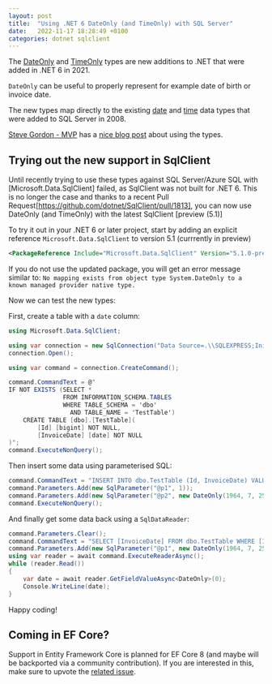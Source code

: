 ```yaml
---
layout: post
title:  "Using .NET 6 DateOnly (and TimeOnly) with SQL Server"
date:   2022-11-17 18:28:49 +0100
categories: dotnet sqlclient
---
```

The [DateOnly](https://learn.microsoft.com/dotnet/api/system.dateonly?WT.mc_id=DT-MVP-402515) and [TimeOnly](https://learn.microsoft.com/en-us/dotnet/api/system.timeonly?WT.mc_id=DT-MVP-402515) types are new additions to .NET that were added in .NET 6 in 2021.

`DateOnly` can be useful to properly represent for example date of birth or invoice date.

The new types map directly to the existing [date](https://learn.microsoft.com/en-us/sql/t-sql/data-types/date-transact-sql?WT.mc_id=DT-MVP-402515) and [time](https://learn.microsoft.com/en-us/sql/t-sql/data-types/time-transact-sql?WT.mc_id=DT-MVP-402515) data types that were added to SQL Server in 2008.

[Steve Gordon - MVP](https://twitter.com/stevejgordon) has a [nice blog post](https://www.stevejgordon.co.uk/using-dateonly-and-timeonly-in-dotnet-6) about using the types.

## Trying out the new support in SqlClient

Until recently trying to use these types against SQL Server/Azure SQL with [Microsoft.Data.SqlClient] failed, as SqlClient was not built for .NET 6. This  is no longer the case and thanks to a recent Pull Request[https://github.com/dotnet/SqlClient/pull/1813], you can now use DateOnly (and TimeOnly) with the latest SqlClient [preview (5.1)]

To try it out in your .NET 6 or later project, start by adding an explicit reference `Microsoft.Data.SqlClient` to version 5.1 (currrently in preview)

```xml
<PackageReference Include="Microsoft.Data.SqlClient" Version="5.1.0-preview2.22314.2" />
```

If you do not use the updated package, you will get an error message similar to: `No mapping exists from object type System.DateOnly to a known managed provider native type.`

Now we can test the new types:

First, create a table with a `date` column:

```c#
using Microsoft.Data.SqlClient;

using var connection = new SqlConnection("Data Source=.\\SQLEXPRESS;Initial Catalog=DateOnlyTest;Integrated Security=true;Encrypt=False");
connection.Open();

using var command = connection.CreateCommand();

command.CommandText = @"
IF NOT EXISTS (SELECT * 
               FROM INFORMATION_SCHEMA.TABLES 
               WHERE TABLE_SCHEMA = 'dbo' 
                 AND TABLE_NAME = 'TestTable') 
    CREATE TABLE [dbo].[TestTable](
	    [Id] [bigint] NOT NULL,
	    [InvoiceDate] [date] NOT NULL
)";
command.ExecuteNonQuery();
```

Then insert some data using parameterised SQL:

```c#
command.CommandText = "INSERT INTO dbo.TestTable (Id, InvoiceDate) VALUES (@p1, @p2)";
command.Parameters.Add(new SqlParameter("@p1", 1));
command.Parameters.Add(new SqlParameter("@p2", new DateOnly(1964, 7, 25)));
command.ExecuteNonQuery();
```

And finally get some data back using a `SqlDataReader`:

```c#
command.Parameters.Clear();
command.CommandText = "SELECT [InvoiceDate] FROM dbo.TestTable WHERE [InvoiceDate] = @p1";
command.Parameters.Add(new SqlParameter("@p1", new DateOnly(1964, 7, 25)));
using var reader = await command.ExecuteReaderAsync();
while (reader.Read())
{
    var date = await reader.GetFieldValueAsync<DateOnly>(0);
    Console.WriteLine(date);
}
```

Happy coding!

## Coming in EF Core?

Support in Entity Framework Core is planned for EF Core 8 (and maybe will be backported via a community contribution). If you are interested in this, make sure to upvote the [related issue](https://github.com/dotnet/efcore/issues/24507).

